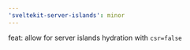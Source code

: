 ```yaml
---
'sveltekit-server-islands': minor
---
```


feat: allow for server islands hydration with `csr=false`
